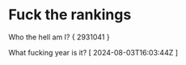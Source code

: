 # Fuck the rankings

Who the hell am I?
{ 2931041 }

What fucking year is it?
[ 2024-08-03T16:03:44Z ]
